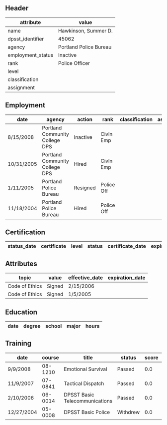 ## Header
| attribute | value |
| --------- | ----- |
| name | Hawkinson, Summer D. |
| dpsst_identifier | 45062 |
| agency | Portland Police Bureau |
| employment_status | Inactive |
| rank | Police Officer |
| level |  |
| classification |  |
| assignment |  |
## Employment
| date | agency | action | rank | classification | assignment |
| ---- | ------ | ------ | ---- | -------------- | ---------- |
| 8/15/2008 | Portland Community College DPS | Inactive | Civln Emp |  |  |
| 10/31/2005 | Portland Community College DPS | Hired | Civln Emp |  |  |
| 1/11/2005 | Portland Police Bureau | Resigned | Police Off |  |  |
| 11/18/2004 | Portland Police Bureau | Hired | Police Off |  |  |
## Certification
| status_date | certificate | level | status | certificate_date | expiration_date | probation_date |
| ----------- | ----------- | ----- | ------ | ---------------- | --------------- | -------------- |
## Attributes
| topic | value | effective_date | expiration_date |
| ----- | ----- | -------------- | --------------- |
| Code of Ethics | Signed | 2/15/2006 |  |
| Code of Ethics | Signed | 1/5/2005 |  |
## Education
| date | degree | school | major | hours |
| ---- | ------ | ------ | ----- | ----- |
## Training
| date | course | title | status | score | hours |
| ---- | ------ | ----- | ------ | ----- | ----- |
| 9/9/2008 | 08-1210 | Emotional Survival | Passed | 0.0 | 8.00 |
| 11/9/2007 | 07-0841 | Tactical Dispatch | Passed | 0.0 | 40.00 |
| 2/10/2006 | 06-0014 | DPSST Basic Telecommunications | Passed | 0.0 | 80.00 |
| 12/27/2004 | 05-0008 | DPSST Basic Police | Withdrew | 0.0 | 0.00 |
